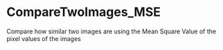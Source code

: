 # CompareTwoImages_MSE

Compare how similar two images are using the Mean Square Value of the pixel values of the images
